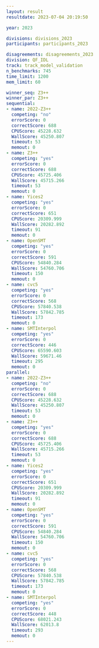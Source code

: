 ```yaml
---
layout: result
resultdate: 2023-07-04 20:19:50

year: 2023

divisions: divisions_2023
participants: participants_2023

disagreements: disagreements_2023
division: QF_IDL
track: track_model_validation
n_benchmarks: 745
time_limit: 1200
mem_limit: 60

winner_seq: Z3++
winner_par: Z3++
sequential:
- name: 2022-Z3++
  competing: "no"
  errorScore: 0
  correctScore: 688
  CPUScore: 45228.632
  WallScore: 45250.807
  timeout: 53
  memout: 0
- name: Z3++
  competing: "yes"
  errorScore: 0
  correctScore: 688
  CPUScore: 45725.406
  WallScore: 45715.266
  timeout: 53
  memout: 0
- name: Yices2
  competing: "yes"
  errorScore: 0
  correctScore: 651
  CPUScore: 20309.999
  WallScore: 20282.892
  timeout: 91
  memout: 0
- name: OpenSMT
  competing: "yes"
  errorScore: 0
  correctScore: 591
  CPUScore: 54840.284
  WallScore: 54760.706
  timeout: 150
  memout: 0
- name: cvc5
  competing: "yes"
  errorScore: 0
  correctScore: 568
  CPUScore: 57840.538
  WallScore: 57842.785
  timeout: 173
  memout: 0
- name: SMTInterpol
  competing: "yes"
  errorScore: 0
  correctScore: 446
  CPUScore: 65590.603
  WallScore: 59671.46
  timeout: 295
  memout: 0
parallel:
- name: 2022-Z3++
  competing: "no"
  errorScore: 0
  correctScore: 688
  CPUScore: 45228.632
  WallScore: 45250.807
  timeout: 53
  memout: 0
- name: Z3++
  competing: "yes"
  errorScore: 0
  correctScore: 688
  CPUScore: 45725.406
  WallScore: 45715.266
  timeout: 53
  memout: 0
- name: Yices2
  competing: "yes"
  errorScore: 0
  correctScore: 651
  CPUScore: 20309.999
  WallScore: 20282.892
  timeout: 91
  memout: 0
- name: OpenSMT
  competing: "yes"
  errorScore: 0
  correctScore: 591
  CPUScore: 54840.284
  WallScore: 54760.706
  timeout: 150
  memout: 0
- name: cvc5
  competing: "yes"
  errorScore: 0
  correctScore: 568
  CPUScore: 57840.538
  WallScore: 57842.785
  timeout: 173
  memout: 0
- name: SMTInterpol
  competing: "yes"
  errorScore: 0
  correctScore: 448
  CPUScore: 68021.243
  WallScore: 62013.8
  timeout: 293
  memout: 0
---
```

